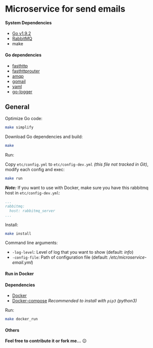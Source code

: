 Microservice for send emails
============================

#### System Dependencies

- [Go v1.9.2](https://golang.org/dl/)
- [RabbitMQ](https://www.rabbitmq.com/)
- make

#### Go dependencies

- [fasthttp](https://github.com/valyala/fasthttp)
- [fasthttprouter](https://github.com/buaazp/fasthttprouter)
- [amqp](https://github.com/streadway/amqp)
- [gomail](https://github.com/go-gomail/gomail)
- [yaml](https://github.com/go-yaml/yaml)
- [go-logger](https://github.com/savsgio/go-logger)


## General

Optimize Go code:
```bash
make simplify
```

Download Go dependencies and build:
```bash
make
```

Run:

Copy `etc/config.yml` to `etc/config-dev.yml` *(this file not tracked in Git)*, modify each config and exec:
```bash
make run
```

***Note:*** If you want to use with Docker, make sure you have this rabbitmq host in `etc/config-dev.yml`:
```yaml
...
rabbitmq:
  host: rabbitmq_server
...
```

Install:
```bash
make install
```

Command line arguments:
- `-log-level`: Level of log that you want to show (default: *info*)
- `-config-file`:  Path of configuration file (default: */etc/microservice-email.yml*)

#### Run in Docker

#### Dependencies

- [Docker](https://www.docker.com/)
- [Docker-compose](https://docs.docker.com/compose/) *Recommended to install with `pip3` (python3)*

Run:
```bash
make docker_run
```

#### Others
**Feel free to contribute it or fork me...** :wink: